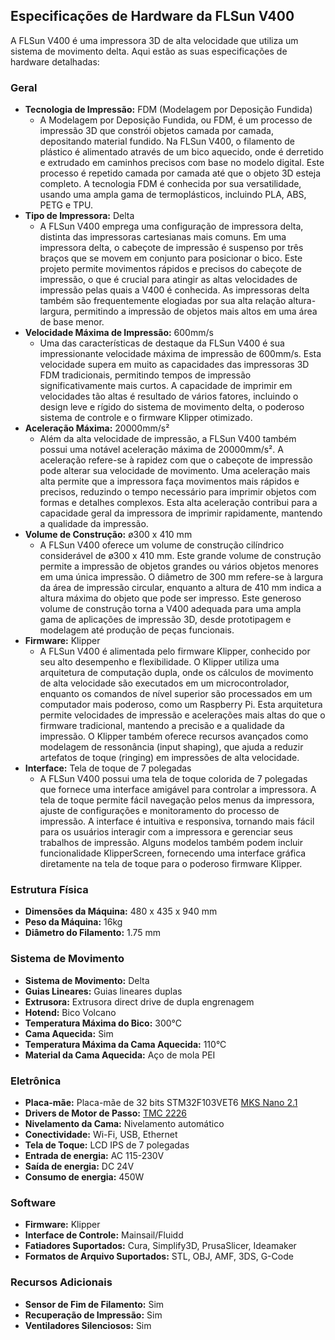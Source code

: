 ## **Especificações de Hardware da FLSun V400**

A FLSun V400 é uma impressora 3D de alta velocidade que utiliza um sistema de movimento delta. Aqui estão as suas especificações de hardware detalhadas:

### **Geral**

* **Tecnologia de Impressão:** FDM (Modelagem por Deposição Fundida)  
  * A Modelagem por Deposição Fundida, ou FDM, é um processo de impressão 3D que constrói objetos camada por camada, depositando material fundido. Na FLSun V400, o filamento de plástico é alimentado através de um bico aquecido, onde é derretido e extrudado em caminhos precisos com base no modelo digital. Este processo é repetido camada por camada até que o objeto 3D esteja completo. A tecnologia FDM é conhecida por sua versatilidade, usando uma ampla gama de termoplásticos, incluindo PLA, ABS, PETG e TPU.  
* **Tipo de Impressora:** Delta  
  * A FLSun V400 emprega uma configuração de impressora delta, distinta das impressoras cartesianas mais comuns. Em uma impressora delta, o cabeçote de impressão é suspenso por três braços que se movem em conjunto para posicionar o bico. Este projeto permite movimentos rápidos e precisos do cabeçote de impressão, o que é crucial para atingir as altas velocidades de impressão pelas quais a V400 é conhecida. As impressoras delta também são frequentemente elogiadas por sua alta relação altura-largura, permitindo a impressão de objetos mais altos em uma área de base menor.  
* **Velocidade Máxima de Impressão:** 600mm/s  
  * Uma das características de destaque da FLSun V400 é sua impressionante velocidade máxima de impressão de 600mm/s. Esta velocidade supera em muito as capacidades das impressoras 3D FDM tradicionais, permitindo tempos de impressão significativamente mais curtos. A capacidade de imprimir em velocidades tão altas é resultado de vários fatores, incluindo o design leve e rígido do sistema de movimento delta, o poderoso sistema de controle e o firmware Klipper otimizado.  
* **Aceleração Máxima:** 20000mm/s²  
  * Além da alta velocidade de impressão, a FLSun V400 também possui uma notável aceleração máxima de 20000mm/s². A aceleração refere-se à rapidez com que o cabeçote de impressão pode alterar sua velocidade de movimento. Uma aceleração mais alta permite que a impressora faça movimentos mais rápidos e precisos, reduzindo o tempo necessário para imprimir objetos com formas e detalhes complexos. Esta alta aceleração contribui para a capacidade geral da impressora de imprimir rapidamente, mantendo a qualidade da impressão.  
* **Volume de Construção:** ø300 x 410 mm  
  * A FLSun V400 oferece um volume de construção cilíndrico considerável de ø300 x 410 mm. Este grande volume de construção permite a impressão de objetos grandes ou vários objetos menores em uma única impressão. O diâmetro de 300 mm refere-se à largura da área de impressão circular, enquanto a altura de 410 mm indica a altura máxima do objeto que pode ser impresso. Este generoso volume de construção torna a V400 adequada para uma ampla gama de aplicações de impressão 3D, desde prototipagem e modelagem até produção de peças funcionais.  
* **Firmware:** Klipper  
  * A FLSun V400 é alimentada pelo firmware Klipper, conhecido por seu alto desempenho e flexibilidade. O Klipper utiliza uma arquitetura de computação dupla, onde os cálculos de movimento de alta velocidade são executados em um microcontrolador, enquanto os comandos de nível superior são processados em um computador mais poderoso, como um Raspberry Pi. Esta arquitetura permite velocidades de impressão e acelerações mais altas do que o firmware tradicional, mantendo a precisão e a qualidade da impressão. O Klipper também oferece recursos avançados como modelagem de ressonância (input shaping), que ajuda a reduzir artefatos de toque (ringing) em impressões de alta velocidade.  
* **Interface:** Tela de toque de 7 polegadas  
  * A FLSun V400 possui uma tela de toque colorida de 7 polegadas que fornece uma interface amigável para controlar a impressora. A tela de toque permite fácil navegação pelos menus da impressora, ajuste de configurações e monitoramento do processo de impressão. A interface é intuitiva e responsiva, tornando mais fácil para os usuários interagir com a impressora e gerenciar seus trabalhos de impressão. Alguns modelos também podem incluir funcionalidade KlipperScreen, fornecendo uma interface gráfica diretamente na tela de toque para o poderoso firmware Klipper.

### **Estrutura Física**

* **Dimensões da Máquina:** 480 x 435 x 940 mm  
* **Peso da Máquina:** 16kg  
* **Diâmetro do Filamento:** 1.75 mm

### **Sistema de Movimento**

* **Sistema de Movimento:** Delta  
* **Guias Lineares:** Guias lineares duplas  
* **Extrusora:** Extrusora direct drive de dupla engrenagem  
* **Hotend:** Bico Volcano  
* **Temperatura Máxima do Bico:** 300°C  
* **Cama Aquecida:** Sim  
* **Temperatura Máxima da Cama Aquecida:** 110°C  
* **Material da Cama Aquecida:** Aço de mola PEI

### **Eletrônica**

* **Placa-mãe:** Placa-mãe de 32 bits STM32F103VET6 [MKS Nano 2.1](https://github.com/makerbase-mks/MKS-Robin-Nano-V2.X/wiki"Mks_Wiki")
* **Drivers de Motor de Passo:** [TMC 2226 ](https://www.analog.com/media/en/technical-documentation/data-sheets/TMC2226_datasheet_rev1.09.pdf"TMC_2226.PDF")
* **Nivelamento da Cama:** Nivelamento automático  
* **Conectividade:** Wi-Fi, USB, Ethernet   
* **Tela de Toque:** LCD IPS de 7 polegadas  
* **Entrada de energia:** AC 115-230V  
* **Saída de energia:** DC 24V  
* **Consumo de energia:** 450W

### **Software**

* **Firmware:** Klipper  
* **Interface de Controle:** Mainsail/Fluidd  
* **Fatiadores Suportados:** Cura, Simplify3D, PrusaSlicer, Ideamaker  
* **Formatos de Arquivo Suportados:** STL, OBJ, AMF, 3DS, G-Code

### **Recursos Adicionais**

* **Sensor de Fim de Filamento:** Sim  
* **Recuperação de Impressão:** Sim  
* **Ventiladores Silenciosos:** Sim
